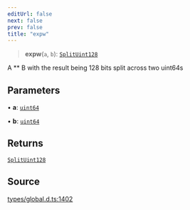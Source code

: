 ```yaml
---
editUrl: false
next: false
prev: false
title: "expw"
---
```


> **expw**(`a`, `b`): [`SplitUint128`](../type-aliases/SplitUint128.md)

A ** B with the result being 128 bits split across two uint64s

## Parameters

• **a**: [`uint64`](../type-aliases/uint64.md)

• **b**: [`uint64`](../type-aliases/uint64.md)

## Returns

[`SplitUint128`](../type-aliases/SplitUint128.md)

## Source

[types/global.d.ts:1402](https://github.com/algorandfoundation/tealscript/blob/e015f8b0/types/global.d.ts#L1402)
